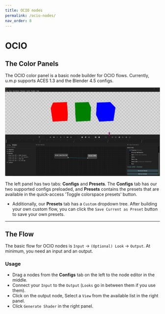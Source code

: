 ```yaml
---
title: OCIO nodes
permalink: /ocio-nodes/
nav_order: 8
---
```


# OCIO

## The Color Panels

The OCIO color panel is a basic node builder for OCIO flows. Currently, u.m.p supports ACES 1.3 and the Blender 4.5 configs. 

![Window](images/ump_MyUFWz3zMn.png)


The left panel has two tabs: **Configs** and **Presets**. The **Configs** tab has our two supported configs preloaded, and **Presets** contains the presets that are available in the quick-access 'Toggle colorspace presets' button. 
- Additionally, our **Presets** tab has a `Custom` dropdown tree. After building your own custom flow, you can click the `Save Current as Preset` button to save your own presets.

---

## The Flow

The basic flow for OCIO nodes is `Input` -> `(Optional) Look` -> `Output`. At minimum, you need an input and an output.

### Usage

- Drag a nodes from the **Configs** tab on the left to the node editor in the middle.
- Connect your `Input` to the `Output` (`Looks` go in between them if you use them).
- Click on the output node, Select a `View` from the available list in the right panel.
- Click `Generate Shader` in the right panel.